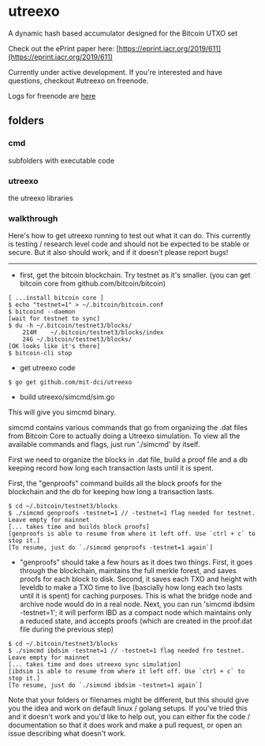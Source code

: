 # utreexo

A dynamic hash based accumulator designed for the Bitcoin UTXO set

Check out the ePrint paper here: [https://eprint.iacr.org/2019/611](https://eprint.iacr.org/2019/611)

Currently under active development.  If you're interested and have questions, checkout #utreexo on freenode.

Logs for freenode are [here](http://gnusha.org/utreexo/)

## folders

### cmd

subfolders with executable code

### utreexo

the utreexo libraries

### walkthrough

Here's how to get utreexo running to test out what it can do.  This currently is testing / research level code and should not be expected to be stable or secure.  But it also should work, and if it doesn't please report bugs!

---

* first, get the bitcoin blockchain.  Try testnet as it's smaller.  (you can get bitcoin core from github.com/bitcoin/bitcoin)

```
[ ...install bitcoin core ]
$ echo "testnet=1" > ~/.bitcoin/bitcoin.conf
$ bitcoind --daemon
[wait for testnet to sync]
$ du -h ~/.bitcoin/testnet3/blocks/
	214M	~/.bitcoin/testnet3/blocks/index
	24G	~/.bitcoin/testnet3/blocks/
[OK looks like it's there]
$ bitcoin-cli stop
```

* get utreexo code

```
$ go get github.com/mit-dci/utreexo
```

* build utreexo/simcmd/sim.go

This will give you simcmd binary.

simcmd contains various commands that go from organizing the .dat files from Bitcoin Core to actually doing a Utreexo simulation. To view all the available commands and flags, just run './simcmd' by itself.

First we need to organize the blocks in .dat file, build a proof file and a db keeping record how long each transaction lasts until it is spent. 

First, the "genproofs" command builds all the block proofs for the blockchain and the db for keeping how long a transaction lasts.

```
$ cd ~/.bitcoin/testnet3/blocks
$ ./simcmd genproofs -testnet=1 // -testnet=1 flag needed for testnet. Leave empty for mainnet
[... takes time and builds block proofs]
[genproofs is able to resume from where it left off. Use `ctrl + c` to stop it.]
[To resume, just do `./simcmd genproofs -testnet=1 again`]
```

* "genproofs" should take a few hours as it does two things. First, it goes through the blockchain, maintains the full merkle forest, and saves proofs for each block to disk. Second, it saves each TXO and height with leveldb to make a TXO time to live (bascially how long each txo lasts until it is spent) for caching purposes. This is what the bridge node and archive node would do in a real node.  Next, you can run 'simcmd ibdsim -testnet=1'; it will perform IBD as a compact node which maintains only a reduced state, and accepts proofs (which are created in the proof.dat file during the previous step)


```
$ cd ~/.bitcoin/testnet3/blocks
$ ./simcmd ibdsim -testnet=1 // -testnet=1 flag needed fro testnet. Leave empty for mainnet
[... takes time and does utreexo sync simulation]
[ibdsim is able to resume from where it left off. Use `ctrl + c` to stop it.]
[To resume, just do `./simcmd ibdsim -testnet=1 again`]
```

Note that your folders or filenames might be different, but this should give you the idea and work on default linux / golang setups.  If you've tried this and it doesn't work and you'd like to help out, you can either fix the code / documentation so that it does work and make a pull request, or open an issue describing what doesn't work.
